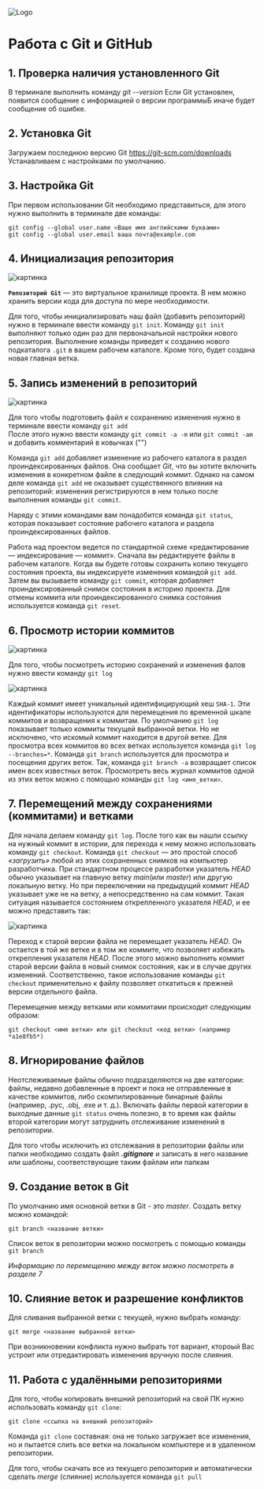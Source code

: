 ![Logo](Git-Logo-1788C.png) 
# Работа с Git и GitHub

## 1. Проверка наличия установленного Git
В терминале выполнить команду *git --version*
Если Git установлен, появится сообщение с информацией о версии программыБ иначе будет сообщение об ошибке.


## 2. Установка Git
Загружаем последнюю версию Git https://git-scm.com/downloads
Устанавливаем с настройками по умолчанию.

## 3. Настройка Git
При первом использовании Git необходимо представиться, для этого нужно выполнить в терминале две команды:
```
git config --global user.name «Ваше имя английскими буквами»
git config --global user.email ваша почта@example.com
```
## 4. Инициализация репозитория

![картинка](gitInit.png)

**`Репозиторий Git`** — это виртуальное хранилище проекта. В нем можно хранить версии кода для доступа по мере необходимости.

Для того, чтобы инициализировать наш файл (добавить репозиторий) нужно в терминале ввести команду `git init`. Команду `git init` выполняют только один раз для первоначальной настройки нового репозитория. Выполнение команды приведет к созданию нового подкаталога `.git` в вашем рабочем каталоге. Кроме того, будет создана новая главная ветка.

## 5. Запись изменений в репозиторий

![картинка](gitadd.png)

Для того чтобы подготовить файл к сохранению изменения нужно в терминале ввести команду `git add`  
После этого нужно ввести команду `git commit -a -m` или `git commit -am` и добавить комментарий в ковычках ("")

Команда `git add` добавляет изменение из рабочего каталога в раздел проиндексированных файлов. Она сообщает *Git*, что вы хотите включить изменения в конкретном файле в следующий коммит. Однако на самом деле команда `git add` не оказывает существенного влияния на репозиторий: изменения регистрируются в нем только после выполнения команды `git commit`.

Наряду с этими командами вам понадобится команда `git status`, которая показывает состояние рабочего каталога и раздела проиндексированных файлов.

Работа над проектом ведется по стандартной схеме «редактирование — индексирование — коммит». Сначала вы редактируете файлы в рабочем каталоге. Когда вы будете готовы сохранить копию текущего состояния проекта, вы индексируете изменения командой `git add`. Затем вы вызываете команду `git commit`, которая добавляет проиндексированный снимок состояния в историю проекта. Для отмены коммита или проиндексированного снимка состояния используется команда `git reset`.

## 6. Просмотр истории коммитов

![картинка](commit.png)

Для того, чтобы посмотреть историю сохранений и изменения фалов нужно ввести команду `git log`

![картинка](gitstatus.png)

Каждый коммит имеет уникальный идентифицирующий хеш `SHA-1`. Эти идентификаторы используются для перемещения по временной шкале коммитов и возвращения к коммитам. По умолчанию `git log` показывает только коммиты текущей выбранной ветки. Но не исключено, что искомый коммит находится в другой ветке. Для просмотра всех коммитов во всех ветках используется команда `git log --branches=*`. Команда `git branch` используется для просмотра и посещения других веток. Так, команда `git branch -a` возвращает список имен всех известных веток. Просмотреть весь журнал коммитов одной из этих веток можно с помощью команды `git log <имя_ветки>`.

## 7. Перемещений между сохранениями (коммитами) и ветками

Для начала делаем команду `git log`. После того как вы нашли ссылку на нужный коммит в истории, для перехода к нему можно использовать команду `git checkout`. Команда `git checkout` — это простой способ *«загрузить»* любой из этих сохраненных снимков на компьютер разработчика. При стандартном процессе разработки указатель *HEAD* обычно указывает на главную ветку *main*(или *master*) или другую локальную ветку. Но при переключении на предыдущий коммит *HEAD* указывает уже не на ветку, а непосредственно на сам коммит. Такая ситуация называется состоянием открепленного указателя *HEAD*, и ее можно представить так:

![картинка](main.png)

Переход к старой версии файла не перемещает указатель *HEAD*. Он остается в той же ветке и в том же коммите, что позволяет избежать открепления указателя *HEAD*. После этого можно выполнить коммит старой версии файла в новый снимок состояния, как и в случае других изменений. Соответственно, такое использование команды `git checkout` применительно к файлу позволяет откатиться к прежней версии отдельного файла. 

Перемещение между ветками или коммитами происходит следующим образом:
```
git checkout <имя ветки> или git checkout <код ветки> (например *a1e8fb5*)
```

## 8. Игнорирование файлов

Неотслеживаемые файлы обычно подразделяются на две категории: файлы, недавно добавленные в проект и пока не отправленные в качестве коммитов, либо скомпилированные бинарные файлы (например, .pyc, .obj, .exe и т. д.). Включать файлы первой категории в выходные данные `git status` очень полезно, в то время как файлы второй категории могут затруднить отслеживание изменений в репозитории.

Для того чтобы исключить из отслежвания в репозитории файлы или папки необходимо создать файл ***.gitignore*** и записать в него название или шаблоны, соответствующие таким файлам или папкам

## 9. Создание веток в Git 

По умолчанию имя основной ветки в Git - это *master*.
Создать ветку можно командой:
```
git branch <название ветки>
```
Список веток в репозитории можно посмотреть с помощью команды `git branch`

*Информацию по перемещению между веток можно посмотреть в разделе 7*

## 10. Слияние веток и разрешение конфликтов

Для сливания выбранной ветки с текущей, нужно выбрать команду: 
```
git merge <название выбранной ветки>
```
При возникновении конфликта нужно выбрать тот вариант, ктороый Вас устроит или отредактировать изменения вручную после слияния.

## 11. Работа с удалёнными репозиториями

Для того, чтобы копировать внешний репозиторий на свой ПК нужно использовать команду `git clone`:
```
git clone <ссылка на внешний репозиторий>
```
Команда `git clone` составная: она не только
загружает все изменения, но и пытается слить 
все ветки на локальном компьютере и в
удаленном репозитории. 

Для того, чтобы скачать все из текущего репозитория и автоматически сделать *merge* (слияние) используется команда `git pull`